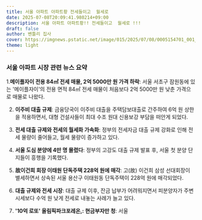 ```yaml
---
title: 서울 아파트 아파트황 전세들이고  월세로
date: 2025-07-08T20:09:41.980214+09:00
description: 서울 아파트 아파트황!! 전세들이고  월세로 !!!
draft: false
author: 벤틀리 집사
cover: https://imgnews.pstatic.net/image/015/2025/07/08/0005154701_001_20250708090618368.jpg?type=nf142_103
theme: light
---
```


### 서울 아파트 시장 관련 뉴스 요약



 1.**메이플자이 전용 84㎡ 전세 매물, 2억 5000만 원 가격 하락**: 서울 서초구 잠원동에 있는 '메이플자이'의 전용 면적 84㎡ 전세 매물이 처음보다 2억 5000만 원 낮춘 가격으로 매물로 나왔다.

 2. **이주비 대출 규제**: 금융당국이 이주비 대출을 주택담보대출로 간주하여 6억 원 상한을 적용하면서, 대형 건설사들이 최대 수조 원대 신용보강 부담을 떠안게 되었다.

 3. **전세 대출 규제와 전세의 월세화 가속화**: 정부의 전세자금 대출 규제 강화로 인해 전세 물량이 줄어들고, 월세 물량이 증가하고 있다.

 4. **서울 도심 분양에 4만 명 몰렸다**: 정부의 고강도 대출 규제 발표 후, 서울 첫 분양 단지들이 흥행을 기록했다.

 5. **故이건희 회장 이태원 단독주택 228억 원에 매각**: 고(故) 이건희 삼성 선대회장이 별세하면서 상속된 서울 용산구 이태원동 단독주택이 228억 원에 매각되었다.

 6. **대출 규제와 전세 시장**: 대출 규제 이후, 잔금 납부가 어려워지면서 피분양자가 주변 시세보다 수억 원 낮게 전세로 내놓는 사례가 늘고 있다.

 7. **'10억 로또' 올림픽파크포레온,: 현금부자만 청**: 서울
